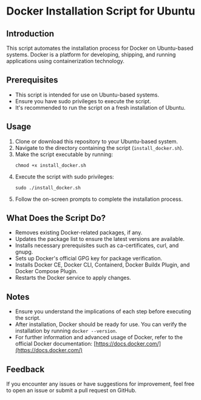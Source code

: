 # Docker Installation Script for Ubuntu

## Introduction
This script automates the installation process for Docker on Ubuntu-based systems. Docker is a platform for developing, shipping, and running applications using containerization technology.

## Prerequisites
- This script is intended for use on Ubuntu-based systems.
- Ensure you have sudo privileges to execute the script.
- It's recommended to run the script on a fresh installation of Ubuntu.

## Usage
1. Clone or download this repository to your Ubuntu-based system.
2. Navigate to the directory containing the script (`install_docker.sh`).
3. Make the script executable by running:
   ```
   chmod +x install_docker.sh
   ```
4. Execute the script with sudo privileges:
   ```
   sudo ./install_docker.sh
   ```
5. Follow the on-screen prompts to complete the installation process.

## What Does the Script Do?
- Removes existing Docker-related packages, if any.
- Updates the package list to ensure the latest versions are available.
- Installs necessary prerequisites such as ca-certificates, curl, and gnupg.
- Sets up Docker's official GPG key for package verification.
- Installs Docker CE, Docker CLI, Containerd, Docker Buildx Plugin, and Docker Compose Plugin.
- Restarts the Docker service to apply changes.

## Notes
- Ensure you understand the implications of each step before executing the script.
- After installation, Docker should be ready for use. You can verify the installation by running `docker --version`.
- For further information and advanced usage of Docker, refer to the official Docker documentation: [https://docs.docker.com/](https://docs.docker.com/)

## Feedback
If you encounter any issues or have suggestions for improvement, feel free to open an issue or submit a pull request on GitHub.
